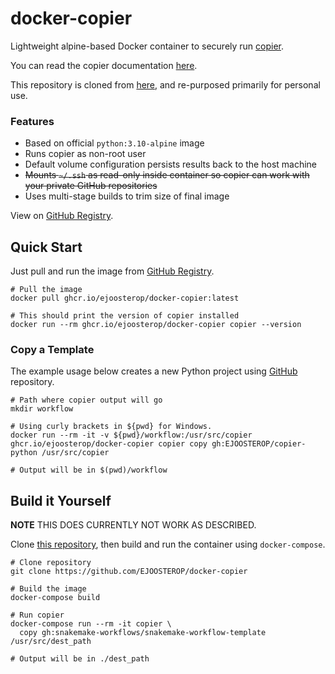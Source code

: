 # docker-copier

Lightweight alpine-based Docker container to securely run [copier](https://github.com/copier-org/copier).

You can read the copier documentation [here](https://copier.readthedocs.io/en/stable/).

This repository is cloned from [here](https://github.com/cbp44/docker-copier), and re-purposed primarily for personal use. 

### Features
- Based on official `python:3.10-alpine` image
- Runs copier as non-root user
- Default volume configuration persists results back to the host machine
- ~~Mounts `~/.ssh` as read-only inside container so copier can work with your private GitHub repositories~~
- Uses multi-stage builds to trim size of final image

View on [GitHub Registry](ghcr.io/ejoosterop/docker-copier).

## Quick Start

Just pull and run the image from [GitHub Registry](ghcr.io/ejoosterop/docker-copier).

```shell
# Pull the image
docker pull ghcr.io/ejoosterop/docker-copier:latest

# This should print the version of copier installed
docker run --rm ghcr.io/ejoosterop/docker-copier copier --version
```

### Copy a Template

The example usage below creates a new Python project using [GitHub](https://github.com/EJOOSTEROP/copier-python) repository.

```shell
# Path where copier output will go
mkdir workflow

# Using curly brackets in ${pwd} for Windows.
docker run --rm -it -v ${pwd}/workflow:/usr/src/copier ghcr.io/ejoosterop/docker-copier copier copy gh:EJOOSTEROP/copier-python /usr/src/copier

# Output will be in $(pwd)/workflow
```

## Build it Yourself

**NOTE** THIS DOES CURRENTLY NOT WORK AS DESCRIBED.

Clone [this repository](https://github.com/EJOOSTEROP/docker-copier), then build and run the container using `docker-compose`.

```shell
# Clone repository
git clone https://github.com/EJOOSTEROP/docker-copier

# Build the image
docker-compose build

# Run copier
docker-compose run --rm -it copier \
  copy gh:snakemake-workflows/snakemake-workflow-template /usr/src/dest_path

# Output will be in ./dest_path
```
